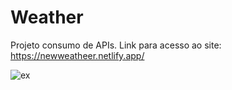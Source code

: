 # Weather
Projeto  consumo de APIs. Link para acesso ao site:  https://newweatheer.netlify.app/

![ex](https://github.com/VictorYooga/Weather/assets/159231116/2abe908f-174e-4207-b6e7-e5c55bbea9b2)
